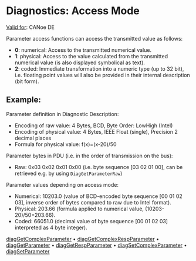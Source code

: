 # Diagnostics: Access Mode

[Valid for](../../Shared/FeatureAvailability.md): CANoe DE

Parameter access functions can access the transmitted value as follows:

- **0**: numerical: Access to the transmitted numerical value.
- **1**: physical: Access to the value calculated from the transmitted numerical value (is also displayed symbolical as text).
- **2**: coded: Immediate transformation into a numeric type (up to 32 bit), i.e. floating point values will also be provided in their internal description (bit form).

## Example:

Parameter definition in Diagnostic Description:

- Encoding of raw value: 4 Bytes, BCD, Byte Order: LowHigh (Intel)
- Encoding of physical value: 4 Bytes, IEEE Float (single), Precision 2 decimal places
- Formula for physical value: f(x)=(x-20)/50

Parameter bytes in PDU (i.e. in the order of transmission on the bus):

- Raw: 0x03 0x02 0x01 0x00 (i.e. byte sequence [03 02 01 00], can be retrieved e.g. by using `DiagGetParameterRaw`)

Parameter values depending on access mode:

- Numerical: 10203.0 (value of BCD-encoded byte sequence [00 01 02 03], inverse order of bytes compared to raw due to Intel format).
- Physical: 203.66 (formula applied to numerical value, (10203-20)/50=203.66).
- Coded: 66051.0 (decimal value of byte sequence [00 01 02 03] interpreted as 4 byte integer).

[diagGetComplexParameter](Functions/CAPLfunctionDiagGetComplexParameter.md) • [diagGetComplexRespParameter](Functions/CAPLfunctionDiagGetComplexRespParameter.md) • [diagGetParameter](Functions/CAPLfunctionDiagGetParameter.md) • [diagGetRespParameter](Functions/CAPLfunctionDiagGetRespParameter.md) • [diagSetComplexParameter](Functions/CAPLfunctionDiagSetComplexParameter.md) • [diagSetParameter](Functions/CAPLfunctionDiagSetParameter.md)
